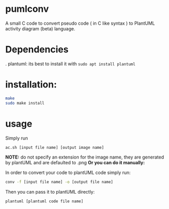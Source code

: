 # pumlconv
A small C code to convert pseudo code ( in C like syntax ) to PlantUML activity diagram (beta) language.

# Dependencies
. plantuml: its best to install it with `sudo apt install plantuml`

# installation:
``` sh
make
sudo make install
```

# usage
Simply run
``` sh
ac.sh [input file name] [output image name]
```
<b>NOTE:</b> do not specify an extension for the image name, they are generated by plantUML and are defaulted to .png
<b>Or you can do it manually:</b>

In order to convert your code to plantUML code simply run:
``` sh
conv -f [input file name] -o [output file name]
```
Then you can pass it to plantUML directly:
``` sh
plantuml [plantuml code file name]
```
